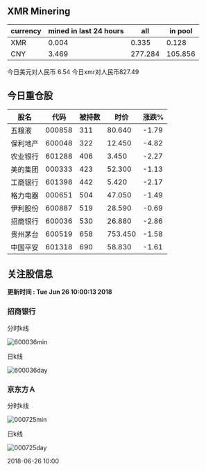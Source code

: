 ## XMR Minering

|currency|mined in last 24 hours|all|in pool|
|---|---|---|---|
|XMR|0.004|0.335|0.128|
|CNY|3.469|277.284|105.856|

今日美元对人民币 6.54	今日xmr对人民币827.49


## 今日重仓股 

|股名|代码|被持数|时价|涨跌%|
|---|---|---|---|---|
|五粮液|000858|311|80.640|-1.79|
|保利地产|600048|322|12.450|-4.82|
|农业银行|601288|406|3.450|-2.27|
|美的集团|000333|423|52.300|-1.13|
|工商银行|601398|442|5.420|-2.17|
|格力电器|000651|504|47.050|-1.49|
|伊利股份|600887|519|28.590|-0.69|
|招商银行|600036|530|26.880|-2.86|
|贵州茅台|600519|658|753.450|-1.58|
|中国平安|601318|690|58.830|-1.61|

## 关注股信息
**更新时间 : Tue Jun 26 10:00:13 2018**
### 招商银行 
分时k线

![600036min](http://image.sinajs.cn/newchart/min/n/sh600036.gif)

日k线

![600036day](http://image.sinajs.cn/newchart/daily/n/sh600036.gif)

### 京东方Ａ 
分时k线

![000725min](http://image.sinajs.cn/newchart/min/n/sz000725.gif)

日k线

![000725day](http://image.sinajs.cn/newchart/daily/n/sz000725.gif)

2018-06-26 10:00